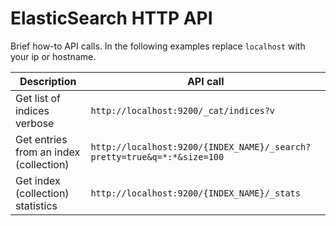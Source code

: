 ElasticSearch HTTP API
======================

Brief how-to API calls. In the following examples replace `localhost` with 
your ip or hostname.

| Description                               | API call                                                                  |
|-------------------------------------------|---------------------------------------------------------------------------|
| Get list of indices verbose               |`http://localhost:9200/_cat/indices?v`                                     | 
| Get entries from an index (collection)    |`http://localhost:9200/{INDEX_NAME}/_search?pretty=true&q=*:*&size=100`    |
| Get index (collection) statistics         |`http://localhost:9200/{INDEX_NAME}/_stats`                                |